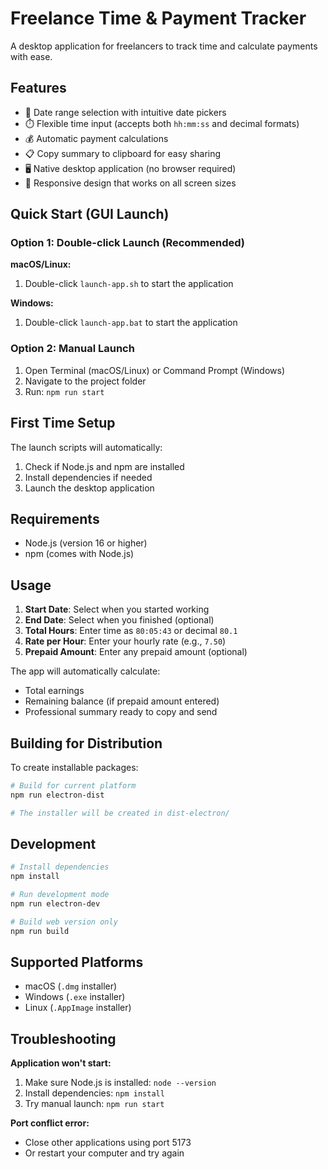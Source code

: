 # Freelance Time & Payment Tracker

A desktop application for freelancers to track time and calculate payments with ease.

## Features

- 📅 Date range selection with intuitive date pickers
- ⏱️ Flexible time input (accepts both `hh:mm:ss` and decimal formats)
- 💰 Automatic payment calculations
- 📋 Copy summary to clipboard for easy sharing
- 🖥️ Native desktop application (no browser required)
- 📱 Responsive design that works on all screen sizes

## Quick Start (GUI Launch)

### Option 1: Double-click Launch (Recommended)

**macOS/Linux:**
1. Double-click `launch-app.sh` to start the application

**Windows:**
1. Double-click `launch-app.bat` to start the application

### Option 2: Manual Launch

1. Open Terminal (macOS/Linux) or Command Prompt (Windows)
2. Navigate to the project folder
3. Run: `npm run start`

## First Time Setup

The launch scripts will automatically:
1. Check if Node.js and npm are installed
2. Install dependencies if needed
3. Launch the desktop application

## Requirements

- Node.js (version 16 or higher)
- npm (comes with Node.js)

## Usage

1. **Start Date**: Select when you started working
2. **End Date**: Select when you finished (optional)
3. **Total Hours**: Enter time as `80:05:43` or decimal `80.1`
4. **Rate per Hour**: Enter your hourly rate (e.g., `7.50`)
5. **Prepaid Amount**: Enter any prepaid amount (optional)

The app will automatically calculate:
- Total earnings
- Remaining balance (if prepaid amount entered)
- Professional summary ready to copy and send

## Building for Distribution

To create installable packages:

```bash
# Build for current platform
npm run electron-dist

# The installer will be created in dist-electron/
```

## Development

```bash
# Install dependencies
npm install

# Run development mode
npm run electron-dev

# Build web version only
npm run build
```

## Supported Platforms

- macOS (`.dmg` installer)
- Windows (`.exe` installer)
- Linux (`.AppImage` installer)

## Troubleshooting

**Application won't start:**
1. Make sure Node.js is installed: `node --version`
2. Install dependencies: `npm install`
3. Try manual launch: `npm run start`

**Port conflict error:**
- Close other applications using port 5173
- Or restart your computer and try again
